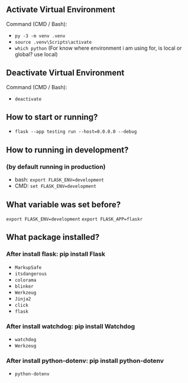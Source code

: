 ## Activate Virtual Environment

Command (CMD / Bash):

- `py -3 -m venv .venv`
- `source .venv\Scripts\activate`
- `which python` (For know where environment i am using for, is local or global? use local)

## Deactivate Virtual Environment

Command (CMD / Bash):

- `deactivate`

## How to start or running?

- `flask --app testing run --host=0.0.0.0 --debug`

## How to running in development?

### (by default running in production)

- bash: `export FLASK_ENV=development`
- CMD: `set FLASK_ENV=development`

## What variable was set before?

`export FLASK_ENV=development`
`export FLASK_APP=flaskr`

## What package installed?

### After install flask: pip install Flask

- `MarkupSafe`
- `itsdangerous`
- `colorama`
- `blinker`
- `Werkzeug`
- `Jinja2`
- `click`
- `flask`

### After install watchdog: pip install Watchdog

- `watchdog`
- `Werkzeug`

### After install python-dotenv: pip install python-dotenv

- `python-dotenv`
